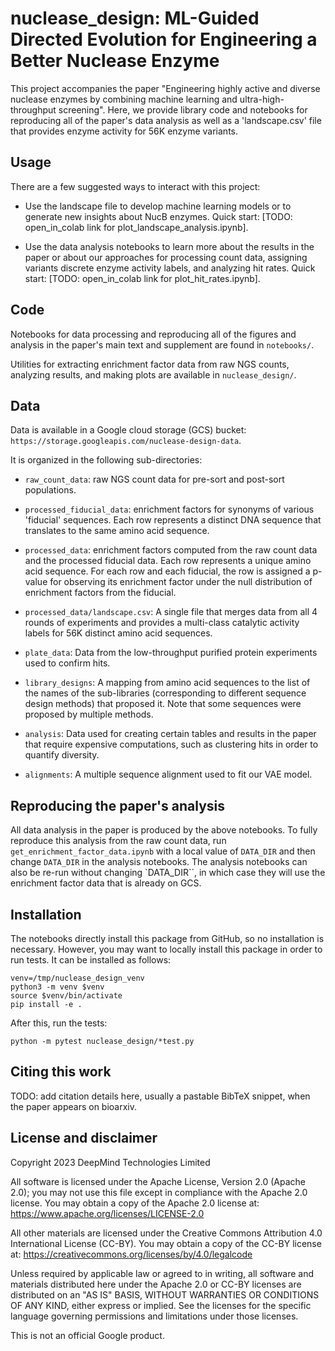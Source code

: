 
# nuclease_design: ML-Guided Directed Evolution for Engineering a Better Nuclease Enzyme

This project accompanies the paper "Engineering highly active and diverse nuclease enzymes by combining machine learning and ultra-high-throughput screening". Here, we provide library code and notebooks for reproducing all of the paper's data analysis as well as a 'landscape.csv' file that provides enzyme activity for 56K enzyme variants.


## Usage

There are a few suggested ways to interact with this project:

* Use the landscape file to develop machine learning models or to generate new insights about NucB enzymes. Quick start: [TODO: open_in_colab link for plot_landscape_analysis.ipynb].


* Use the data analysis notebooks to learn more about the results in the paper or about our approaches for processing count data, assigning variants discrete enzyme activity labels, and analyzing hit rates. Quick start: [TODO: open_in_colab link for plot_hit_rates.ipynb].


## Code

Notebooks for data processing
and reproducing all of the figures and analysis in the paper's main text and
supplement are found in `notebooks/`.

Utilities for extracting enrichment factor data from raw NGS counts, analyzing
results, and making plots are available in `nuclease_design/`.

## Data
Data is available in a Google cloud storage (GCS) bucket:
`https://storage.googleapis.com/nuclease-design-data`.

It is organized in the following sub-directories:

*   `raw_count_data`: raw NGS count data for pre-sort and post-sort populations.

*   `processed_fiducial_data`: enrichment factors for synonyms of various
    'fiducial' sequences. Each row represents a distinct DNA sequence that
    translates to the same amino acid sequence.

*   `processed_data`: enrichment factors computed from the raw count data and
    the processed fiducial data. Each row represents a unique amino acid
    sequence. For each row and each fiducial, the row is assigned a p-value for
    observing its enrichment factor under the null distribution of enrichment
    factors from the fiducial.

*   `processed_data/landscape.csv`: A single file that merges data from all 4
    rounds of experiments and provides a multi-class catalytic activity
    labels for 56K distinct amino acid sequences.

*   `plate_data`: Data from the low-throughput purified protein experiments used
    to confirm hits.

*   `library_designs`: A mapping from amino acid sequences to the list of the
    names of the sub-libraries (corresponding to different sequence design
    methods) that proposed it. Note that some sequences were proposed by
    multiple methods.

*   `analysis`: Data used for creating certain tables and results in the paper
    that require expensive computations, such as clustering hits in order to
    quantify diversity.

*   `alignments`: A multiple sequence alignment used to fit our VAE model.


## Reproducing the paper's analysis

All data analysis in the paper is produced by the above notebooks. To fully
reproduce this analysis from the raw count data, run
`get_enrichment_factor_data.ipynb` with a local value of `DATA_DIR` and then
change `DATA_DIR` in the analysis notebooks. The analysis notebooks can also be
re-run without changing `DATA_DIR``, in which case they will use the enrichment
factor data that is already on GCS.

## Installation

The notebooks directly install this package from GitHub, so no installation is
necessary. However, you may want to locally install this package in order to run
tests. It can be installed as follows:

```
venv=/tmp/nuclease_design_venv
python3 -m venv $venv
source $venv/bin/activate
pip install -e .
```

After this, run the tests:

```
python -m pytest nuclease_design/*test.py
```


## Citing this work

TODO: add citation details here, usually a pastable BibTeX snippet, when the
paper appears on bioarxiv.

## License and disclaimer

Copyright 2023 DeepMind Technologies Limited

All software is licensed under the Apache License, Version 2.0 (Apache 2.0);
you may not use this file except in compliance with the Apache 2.0 license.
You may obtain a copy of the Apache 2.0 license at:
https://www.apache.org/licenses/LICENSE-2.0

All other materials are licensed under the Creative Commons Attribution 4.0
International License (CC-BY). You may obtain a copy of the CC-BY license at:
https://creativecommons.org/licenses/by/4.0/legalcode

Unless required by applicable law or agreed to in writing, all software and
materials distributed here under the Apache 2.0 or CC-BY licenses are
distributed on an "AS IS" BASIS, WITHOUT WARRANTIES OR CONDITIONS OF ANY KIND,
either express or implied. See the licenses for the specific language governing
permissions and limitations under those licenses.

This is not an official Google product.



